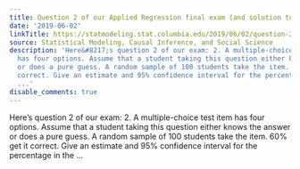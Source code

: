```yaml
---
title: Question 2 of our Applied Regression final exam (and solution to question 1)
date: '2019-06-02'
linkTitle: https://statmodeling.stat.columbia.edu/2019/06/02/question-2-of-our-applied-regression-final-exam-and-solution-to-question-1/
source: Statistical Modeling, Causal Inference, and Social Science
description: 'Here&#8217;s question 2 of our exam: 2. A multiple-choice test item
  has four options. Assume that a student taking this question either knows the answer
  or does a pure guess. A random sample of 100 students take the item. 60% get it
  correct. Give an estimate and 95% confidence interval for the percentage in the
  ...'
disable_comments: true
---
```

Here&#8217;s question 2 of our exam: 2. A multiple-choice test item has four options. Assume that a student taking this question either knows the answer or does a pure guess. A random sample of 100 students take the item. 60% get it correct. Give an estimate and 95% confidence interval for the percentage in the ...